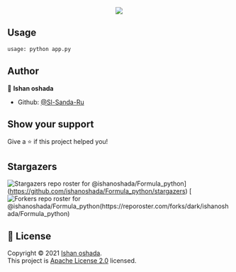 

<p align="center">
  <img src="https://raw.githubusercontent.com/Ishanoshada/Formula_python/main/IMG_20230624_223401.jpg">
</p>


## Usage

```sh
usage: python app.py 
```

## Author

👤 **Ishan oshada**

* Github: [@Sl-Sanda-Ru](https://github.com/ishanoshada)

## Show your support

Give a ⭐️ if this project helped you!

## Stargazers
![Stargazers repo roster for @ishanoshada/Formula_python](https://reporoster.com/stars/dark/ishanoshada/Formula_python)](https://github.com/ishanoshada/Formula_python/stargazers)
[![Forkers repo roster for @ishanoshada/Formula_python(https://reporoster.com/forks/dark/ishanoshada/Formula_python)](https://github.com/ishanoshada/Formula_python/network/members)

## 📝 License

Copyright © 2021 [Ishan oshada](https://github.com/ishanoshada).<br />
This project is [Apache License 2.0](https://raw.githubusercontent.com/ishanoshada/Formula_python/main/LICENSE) licensed.
